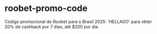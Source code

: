# roobet-promo-code
Código promocional do Roobet para o Brasil 2025: 'HELLAGO' para obter 20% de cashback por 7 dias, até $200 por dia
